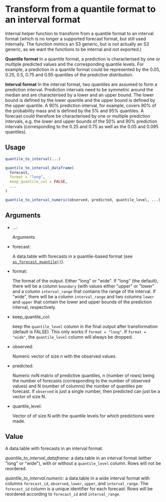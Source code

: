 # Transform from a quantile format to an interval format

Internal helper function to transform from a quantile format to an
interval format (which is no longer a supported forecast format, but
still used internally. The function mimics an S3 generic, but is not
actually an S3 generic, as we want the functions to be internal and not
exported.)

**Quantile format** In a quantile format, a prediction is characterised
by one or multiple predicted values and the corresponding quantile
levels. For example, a prediction in a quantile format could be
represented by the 0.05, 0.25, 0.5, 0.75 and 0.95 quantiles of the
predictive distribution.

**Interval format** In the interval format, two quantiles are assumed to
form a prediction interval. Prediction intervals need to be symmetric
around the median and are characterised by a lower and an upper bound.
The lower bound is defined by the lower quantile and the upper bound is
defined by the upper quantile. A 90% prediction interval, for example,
covers 90% of the probability mass and is defined by the 5% and 95%
quantiles. A forecast could therefore be characterised by one or
multiple prediction intervals, e.g. the lower and upper bounds of the
50% and 90% prediction intervals (corresponding to the 0.25 and 0.75 as
well as the 0.05 and 0.095 quantiles).

## Usage

``` r
quantile_to_interval(...)

quantile_to_interval_dataframe(
  forecast,
  format = "long",
  keep_quantile_col = FALSE,
  ...
)

quantile_to_interval_numeric(observed, predicted, quantile_level, ...)
```

## Arguments

- ...:

  Arguments

- forecast:

  A data.table with forecasts in a quantile-based format (see
  [`as_forecast_quantile()`](https://epiforecasts.io/scoringutils/dev/reference/as_forecast_quantile.md)).

- format:

  The format of the output. Either "long" or "wide". If "long" (the
  default), there will be a column `boundary` (with values either
  "upper" or "lower" and a column `interval_range` that contains the
  range of the interval. If "wide", there will be a column
  `interval_range` and two columns `lower` and `upper` that contain the
  lower and upper bounds of the prediction interval, respectively.

- keep_quantile_col:

  keep the `quantile_level` column in the final output after
  transformation (default is FALSE). This only works if
  `format = "long"`. If `format = "wide"`, the `quantile_level` column
  will always be dropped.

- observed:

  Numeric vector of size n with the observed values.

- predicted:

  Numeric nxN matrix of predictive quantiles, n (number of rows) being
  the number of forecasts (corresponding to the number of observed
  values) and N (number of columns) the number of quantiles per
  forecast. If `observed` is just a single number, then predicted can
  just be a vector of size N.

- quantile_level:

  Vector of of size N with the quantile levels for which predictions
  were made.

## Value

A data.table with forecasts in an interval format.

*quantile_to_interval_dataframe*: a data.table in an interval format
(either "long" or "wide"), with or without a `quantile_level` column.
Rows will not be reordered.

*quantile_to_interval.numeric*: a data.table in a wide interval format
with columns `forecast_id`, `observed`, `lower`, `upper`, and
`interval_range`. The `forecast_id` column is a unique identifier for
each forecast. Rows will be reordered according to `forecast_id` and
`interval_range`.
